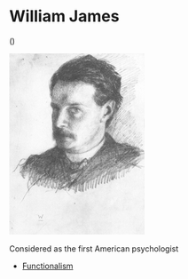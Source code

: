 # William James

()

![img.png](william-james.png)

Considered as the first American psychologist

- [Functionalism](functionalism.md)